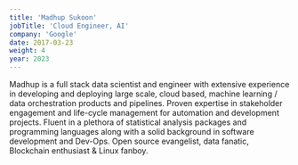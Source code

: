 ```yaml
---
title: 'Madhup Sukoon'
jobTitle: 'Cloud Engineer, AI'
company: 'Google'
date: 2017-03-23
weight: 4
year: 2023
---
```


Madhup is a full stack data scientist and engineer with extensive experience in developing and deploying large scale, cloud based, machine learning / data orchestration products and pipelines. Proven expertise in stakeholder engagement and life-cycle management for automation and development projects. Fluent in a plethora of statistical analysis packages and programming languages along with a solid background in software development and Dev-Ops. Open source evangelist, data fanatic, Blockchain enthusiast & Linux fanboy. 
